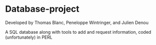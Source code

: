 # Database-project
Developed by Thomas Blanc, Peneloppe Wintringer, and Julien Denou

A SQL database along with tools to add and request information, coded (unfortunately) in PERL

